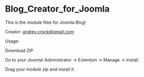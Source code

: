 # Blog_Creator_for_Joomla

This is the module files for Joomla Blog!

Creator: andrey.crock@gmail.com

Usage:

Download ZIP.


Go to your Joomla! Administrator -> Extention -> Manage -> install.

Drag your module zip and install it.

